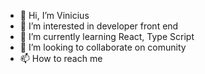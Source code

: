 - 👋 Hi, I’m Vinicius 
- 👀 I’m interested in  developer front end 
- 🌱 I’m currently learning React, Type Script
- 💞️ I’m looking to collaborate on comunity
- 📫 How to reach me 

<!---
Vinihero1/Vinihero1 is a ✨ special ✨ repository because its `README.md` (this file) appears on your GitHub profile.
You can click the Preview link to take a look at your changes.
--->
